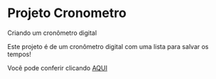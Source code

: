 # Projeto Cronometro
 Criando um cronômetro digital

Este projeto é de um cronômetro digital com uma lista para salvar os tempos!

Você pode conferir clicando <a href="">AQUI</a>